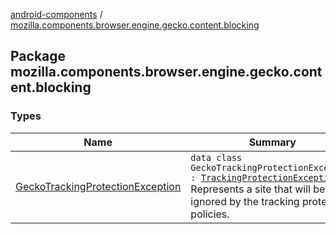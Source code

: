 [android-components](../index.md) / [mozilla.components.browser.engine.gecko.content.blocking](./index.md)

## Package mozilla.components.browser.engine.gecko.content.blocking

### Types

| Name | Summary |
|---|---|
| [GeckoTrackingProtectionException](-gecko-tracking-protection-exception/index.md) | `data class GeckoTrackingProtectionException : `[`TrackingProtectionException`](../mozilla.components.concept.engine.content.blocking/-tracking-protection-exception/index.md)<br>Represents a site that will be ignored by the tracking protection policies. |
